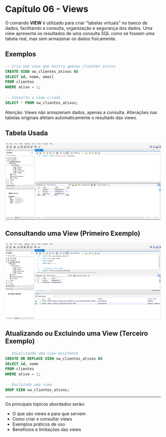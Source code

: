 # Capítulo 06 - Views

O comando **VIEW** é utilizado para criar "tabelas virtuais" no banco de dados, facilitando a consulta, organização e segurança dos dados. Uma view apresenta os resultados de uma consulta SQL como se fossem uma tabela real, mas sem armazenar os dados fisicamente.

## Exemplos

```sql
-- Cria uma view que mostra apenas clientes ativos
CREATE VIEW vw_clientes_ativos AS
SELECT id, nome, email
FROM clientes
WHERE ativo = 1;

-- Consulta a view criada
SELECT * FROM vw_clientes_ativos;
```

Atenção: Views não armazenam dados, apenas a consulta. Alterações nas tabelas originais afetam automaticamente o resultado das views.

## Tabela Usada
![image1](./Img/image1.png)

## Consultando uma View (Primeiro Exemplo)
![image2](./Img/image2.png)

## Atualizando ou Excluindo uma View (Terceiro Exemplo)
```sql
-- Atualizando uma view existente
CREATE OR REPLACE VIEW vw_clientes_ativos AS
SELECT id, nome
FROM clientes
WHERE ativo = 1;

-- Excluindo uma view
DROP VIEW vw_clientes_ativos;
```

---

Os principais tópicos abordados serão:
- O que são views e para que servem
- Como criar e consultar views
- Exemplos práticos de uso
- Benefícios e limitações das views